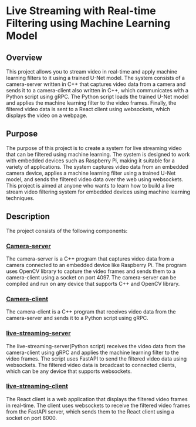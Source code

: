 # Live Streaming with Real-time Filtering using Machine Learning Model

## Overview
This project allows you to stream video in real-time and apply machine learning filters to it using a trained U-Net model. The system consists of a camera-server written in C++ that captures video data from a camera and sends it to a camera-client also written in C++, which communicates with a Python script using gRPC. The Python script loads the trained U-Net model and applies the machine learning filter to the video frames. Finally, the filtered video data is sent to a React client using websockets, which displays the video on a webpage.

## Purpose
The purpose of this project is to create a system for live streaming video that can be filtered using machine learning. The system is designed to work with embedded devices such as Raspberry Pi, making it suitable for a variety of applications. The system captures video data from an embedded camera device, applies a machine learning filter using a trained U-Net model, and sends the filtered video data over the web using websockets. This project is aimed at anyone who wants to learn how to build a live stream video filtering system for embedded devices using machine learning techniques.

## Description
The project consists of the following components:

### [Camera-server](https://github.com/aLVINlEE9/video-streaming-server/tree/main/live-streaming-server/camera-server)
The camera-server is a C++ program that captures video data from a camera connected to an embedded device like Raspberry Pi. The program uses OpenCV library to capture the video frames and sends them to a camera-client using a socket on port 4097. The camera-server can be compiled and run on any device that supports C++ and OpenCV library.

### [Camera-client](https://github.com/aLVINlEE9/video-streaming-server/tree/main/live-streaming-server/camera-client)
The camera-client is a C++ program that receives video data from the camera-server and sends it to a Python script using gRPC. 

### [live-streaming-server](https://github.com/aLVINlEE9/video-streaming-server/tree/main/live-streaming-server/live-streaming-server)
The live-streaming-server(Python script) receives the video data from the camera-client using gRPC and applies the machine learning filter to the video frames. The script uses FastAPI to send the filtered video data using websockets. The filtered video data is broadcast to connected clients, which can be any device that supports websockets.

### [live-streaming-client](https://github.com/aLVINlEE9/video-streaming-server/tree/main/live-streaming-client/client)
The React client is a web application that displays the filtered video frames in real-time. The client uses websockets to receive the filtered video frames from the FastAPI server, which sends them to the React client using a socket on port 8000. 

